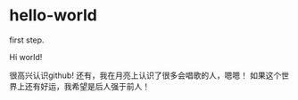 
# hello-world
first step.

Hi world!

 很高兴认识github!
 还有，我在月亮上认识了很多会唱歌的人，嗯嗯！
 如果这个世界上还有好运，我希望是后人强于前人！
